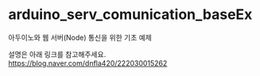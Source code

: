 # arduino_serv_comunication_baseEx
아두이노와 웹 서버(Node) 통신을 위한 기초 예제

설명은 아래 링크를 참고해주세요.
https://blog.naver.com/dnfla420/222030015262
